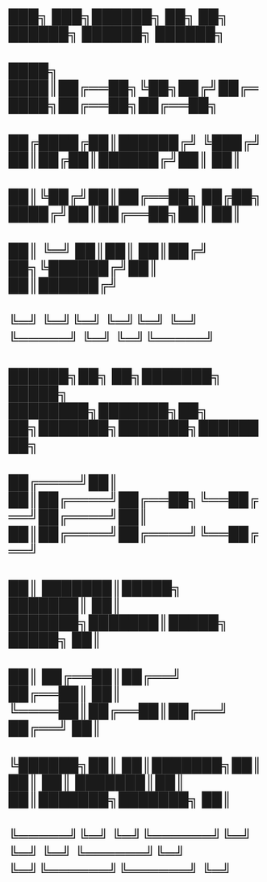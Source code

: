 # ███╗   ███╗██████╗ ██╗  ██╗ ██████╗ ██████╗ ██████╗                               
# ████╗ ████║██╔══██╗╚██╗██╔╝██╔═████╗██╔══██╗██╔══██╗                              
# ██╔████╔██║██████╔╝ ╚███╔╝ ██║██╔██║██████╔╝██║  ██║                              
# ██║╚██╔╝██║██╔══██╗ ██╔██╗ ████╔╝██║██╔══██╗██║  ██║                              
# ██║ ╚═╝ ██║██║  ██║██╔╝ ██╗╚██████╔╝██║  ██║██████╔╝                              
# ╚═╝     ╚═╝╚═╝  ╚═╝╚═╝  ╚═╝ ╚═════╝ ╚═╝  ╚═╝╚═════╝                               
#                                                                                   
#  ██████╗██╗  ██╗███████╗ █████╗ ████████╗███████╗██╗  ██╗███████╗███████╗████████╗
# ██╔════╝██║  ██║██╔════╝██╔══██╗╚══██╔══╝██╔════╝██║  ██║██╔════╝██╔════╝╚══██╔══╝
# ██║     ███████║█████╗  ███████║   ██║   ███████╗███████║█████╗  █████╗     ██║   
# ██║     ██╔══██║██╔══╝  ██╔══██║   ██║   ╚════██║██╔══██║██╔══╝  ██╔══╝     ██║   
# ╚██████╗██║  ██║███████╗██║  ██║   ██║   ███████║██║  ██║███████╗███████╗   ██║   
#  ╚═════╝╚═╝  ╚═╝╚══════╝╚═╝  ╚═╝   ╚═╝   ╚══════╝╚═╝  ╚═╝╚══════╝╚══════╝   ╚═╝   
